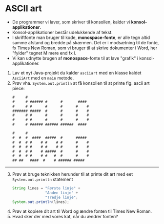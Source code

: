 # ASCII art
- De programmer vi laver, som skriver til konsollen, kalder vi **konsol-applikationer**. 
- Konsol-applikationer består udelukkende af tekst.
- I skriftfonte man bruger til kode, **monospace-fonte**, er alle tegn altid samme afstand og bredde på skærmen. Det er i modsætning til de fonte, fx Times New Roman, som vi bruger til at skrive dokumenter i Word, her "fylder" tegnet M mere end fx l.
- Vi kan udnytte brugen af **monospace**-fonte til at lave "grafik" i konsol-applikationer.

1. Lav et nyt Java-projekt du kalder `asciiart` med en klasse kaldet `AsciiArt` med en `main` metode.
2. Prøv vha. `System.out.println` at få konsollen til at printe flg. ascii art piece:
    ```txt
    #     #                            
    #     # ###### #      #       #### 
    #     # #      #      #      #    #
    ####### #####  #      #      #    #
    #     # #      #      #      #    #
    #     # #      #      #      #    #
    #     # ###### ###### ######  ####

    #     #                            
    #  #  #  ####  #####  #      ##### 
    #  #  # #    # #    # #      #    #
    #  #  # #    # #    # #      #    #
    #  #  # #    # #####  #      #    #
    #  #  # #    # #   #  #      #    #
    ## ##   ####  #    # ###### #####
    ```
---
3. Prøv at bruge teknikken herunder til at printe dit art med eet `System.out.println` statement
    ```java
    String lines = "Første linje" +
                   "Anden linje" +
                   "Tredje linje";
    System.out.println(lines);
5. Prøv at kopiere dit art til Word og ændre fonten til Times New Roman.
6. Hvad sker der med vores kat, når du ændrer fonten?
